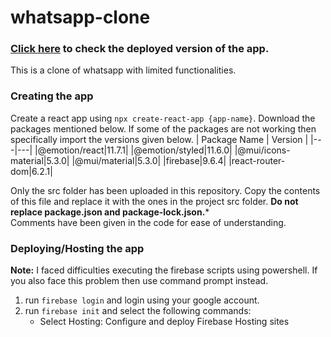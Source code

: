 # whatsapp-clone

### [Click here](https://whatsapp-clone-9ba28.web.app) to check the deployed version of the app.  
  
This is a clone of whatsapp with limited functionalities. 

### Creating the app  
Create a react app using `npx create-react-app {app-name}`. Download the packages mentioned below. If some of the packages are not working then specifically import the versions given below.
| Package Name | Version |
|---|---|
|@emotion/react|11.7.1|
|@emotion/styled|11.6.0|
|@mui/icons-material|5.3.0|
|@mui/material|5.3.0|
|firebase|9.6.4|
|react-router-dom|6.2.1|  

Only the src folder has been uploaded in this repository. Copy the contents of this file and replace it with the ones in the project src folder. **Do not replace package.json and package-lock.json.***  
Comments have been given in the code for ease of understanding.

### Deploying/Hosting the app
**Note:** I faced difficulties executing the firebase scripts using powershell. If you also face this problem then use command prompt instead.
1. run `firebase login` and login using your google account.
2. run `firebase init` and select the following commands:
   - Select Hosting: Configure and deploy Firebase Hosting sites 

